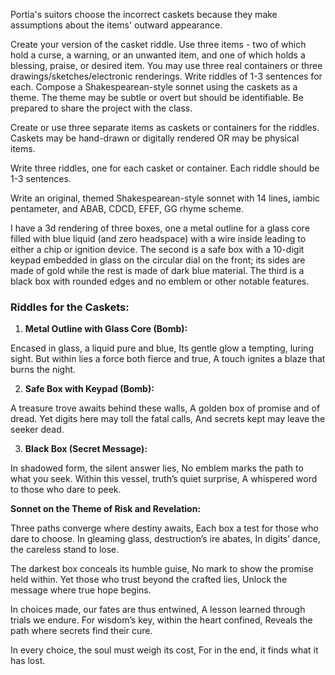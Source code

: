 Portia's suitors choose the incorrect caskets because they make assumptions about the items' outward appearance.

Create your version of the casket riddle. Use three items - two of which hold a curse, a warning, or an unwanted item, and one of which holds a blessing, praise, or desired item. You may use three real containers or three drawings/sketches/electronic renderings. Write riddles of 1-3 sentences for each. Compose a Shakespearean-style sonnet using the caskets as a theme. The theme may be subtle or overt but should be identifiable. Be prepared to share the project with the class.

Create or use three separate items as caskets or containers for the riddles. Caskets may be hand-drawn or digitally rendered OR may be physical items.

Write three riddles, one for each casket or container. Each riddle should be 1-3 sentences.

Write an original, themed Shakespearean-style sonnet with 14 lines, iambic pentameter, and ABAB, CDCD, EFEF, GG rhyme scheme.


I have a 3d rendering of three boxes, one a metal outline for a glass core filled with blue liquid (and zero headspace) with a wire inside leading to either a chip or ignition device. The second is a safe box with a 10-digit keypad embedded in glass on the circular dial on the front; its sides are made of gold while the rest is made of dark blue material. The third is a black box with rounded edges and no emblem or other notable features.

### **Riddles for the Caskets:**

1. **Metal Outline with Glass Core (Bomb):**

Encased in glass, a liquid pure and blue,
Its gentle glow a tempting, luring sight.
But within lies a force both fierce and true,
A touch ignites a blaze that burns the night.

2. **Safe Box with Keypad (Bomb):**

A treasure trove awaits behind these walls,
A golden box of promise and of dread.
Yet digits here may toll the fatal calls,
And secrets kept may leave the seeker dead.

3. **Black Box (Secret Message):**

In shadowed form, the silent answer lies,
No emblem marks the path to what you seek.
Within this vessel, truth’s quiet surprise,
A whispered word to those who dare to peek.

  

**Sonnet on the Theme of Risk and Revelation:**

Three paths converge where destiny awaits,
Each box a test for those who dare to choose.
In gleaming glass, destruction’s ire abates,
In digits’ dance, the careless stand to lose.

The darkest box conceals its humble guise,
No mark to show the promise held within.
Yet those who trust beyond the crafted lies,
Unlock the message where true hope begins.

In choices made, our fates are thus entwined,
A lesson learned through trials we endure.
For wisdom’s key, within the heart confined,
Reveals the path where secrets find their cure.

In every choice, the soul must weigh its cost,
For in the end, it finds what it has lost.
